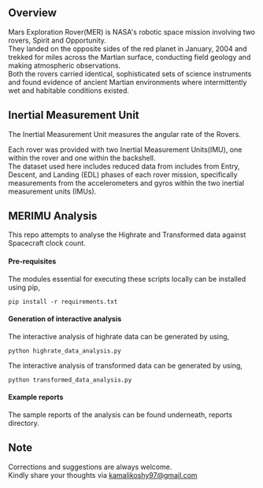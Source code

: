 ## Overview

Mars Exploration Rover(MER) is NASA's robotic space mission involving two rovers, Spirit and Opportunity.<br>
They landed on the opposite sides of the red planet in January, 2004 and trekked for miles across the Martian surface, conducting field geology and making atmospheric observations.<br>
Both the rovers carried identical, sophisticated sets of science instruments and found evidence of ancient Martian environments where intermittently wet and habitable conditions existed.

## Inertial Measurement Unit

The Inertial Measurement Unit measures the angular rate of the Rovers.<br>



Each rover was provided with two Inertial Measurement Units(IMU), one within the rover and one within the backshell.<br>
The dataset used here includes reduced data from includes from Entry, Descent, and Landing (EDL) phases of each rover mission, specifically measurements from the accelerometers and gyros within the two inertial measurement units (IMUs).

## MERIMU Analysis

This repo attempts to analyse the Highrate and Transformed data against Spacecraft clock count.

#### Pre-requisites

The modules essential for executing these scripts locally can be installed using pip,

```commandline
pip install -r requirements.txt
```

#### Generation of interactive analysis

The interactive analysis of highrate data can be generated by using,

```commandline
python highrate_data_analysis.py
```

The interactive analysis of transformed data can be generated by using,

```commandline
python transformed_data_analysis.py
```

#### Example reports

The sample reports of the analysis can be found underneath, reports directory.

## Note

Corrections and suggestions are always welcome.<br>
Kindly share your thoughts via kamalikoshy97@gmail.com
